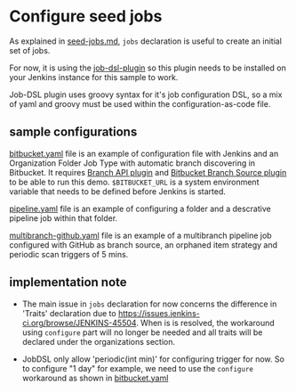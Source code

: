 # Configure seed jobs 

As explained in [seed-jobs.md](../../docs/seed-jobs.md), `jobs` declaration is useful to create an initial set of jobs. 

For now, it is using the [job-dsl-plugin](https://wiki.jenkins.io/display/JENKINS/Job+DSL+Plugin) so this plugin needs to be installed on your Jenkins instance for this sample to work.

Job-DSL plugin uses groovy syntax for it's job configuration DSL, so a mix of yaml and groovy must be used within the
configuration-as-code file.

## sample configurations

[bitbucket.yaml](bitbucket.yaml) file is an example of configuration file with Jenkins and an Organization Folder Job Type with automatic branch discovering in Bitbucket. It requires [Branch API plugin](https://github.com/jenkinsci/branch-api-plugin) and [Bitbucket Branch Source plugin](https://github.com/jenkinsci/bitbucket-branch-source-plugin) to be able to run this demo. `$BITBUCKET_URL` is a system environment variable that needs to be defined before Jenkins is started.

[pipeline.yaml](pipeline.yaml) file is an example of configuring a folder and a descrative pipeline job within that folder.

[multibranch-github.yaml](multibranch-github.yaml) file is an example of a multibranch pipeline job configured with GitHub as branch source, an orphaned item strategy and periodic scan triggers of 5 mins.

## implementation note

- The main issue in `jobs` declaration for now concerns the difference in 'Traits' declaration due to https://issues.jenkins-ci.org/browse/JENKINS-45504.
When is is resolved, the workaround using `configure` part will no longer be needed and all traits will be declared under the organizations section.

- JobDSL only allow 'periodic(int min)' for configuring trigger for now. So to configure "1 day" for example, we need to use the `configure` workaround as shown in [bitbucket.yaml](bitbucket.yaml#L68) 

